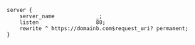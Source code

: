 <!-- usedin: [ _includes/_inlines/Tutorials/common/2012-01-09-nginx-redirect/2012-01-09-nginx-redirect_http.md] -->

```
server {
    server_name             _;
    listen                  80;
    rewrite ^ https://domainb.com$request_uri? permanent;
}
```

